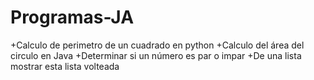 # Programas-JA
+Calculo de perimetro de un cuadrado en python
+Calculo del área del circulo en Java
+Determinar si un número es par o impar
+De una lista mostrar esta lista volteada 
